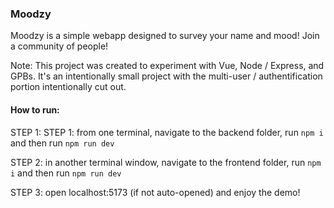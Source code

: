 ### Moodzy

Moodzy is a simple webapp designed to survey your name and mood! Join a community of people!

Note: This project was created to experiment with Vue, Node / Express, and GPBs. It's an intentionally small project with the multi-user / authentification portion intentionally cut out.

#### How to run:

STEP 1: 
STEP 1: from one terminal, navigate to the backend folder, run `npm i` and then run `npm run dev`

STEP 2: in another terminal window, navigate to the frontend folder, run `npm i` and then run `npm run dev`

STEP 3: open localhost:5173 (if not auto-opened) and enjoy the demo!
